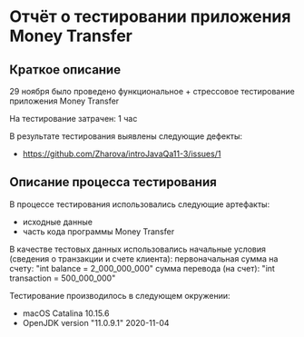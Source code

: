 # Отчёт о тестировании приложения Money Transfer

## Краткое описание

29 ноября было проведено функциональное + стрессовое тестирование приложения Money Transfer

На тестирование затрачен: 1 час

В результате тестирования выявлены следующие дефекты:
* https://github.com/Zharova/introJavaQa11-3/issues/1

## Описание процесса тестирования

В процессе тестирования использовались следующие артефакты:
* исходные данные 
* часть кода программы Money Transfer

В качестве тестовых данных использовались начальные условия (сведения о транзакции и счете клиента):
первоначальная сумма на счету: "int balance = 2_000_000_000"
сумма перевода (на счет): "int transaction = 500_000_000"

Тестирование производилось в следующем окружении:
* macOS Catalina 10.15.6
* OpenJDK version "11.0.9.1" 2020-11-04
